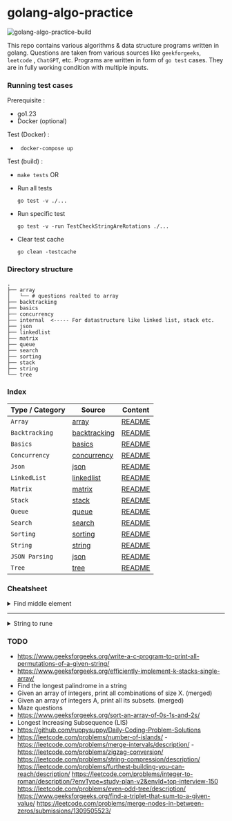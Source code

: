 
# golang-algo-practice 

![golang-algo-practice-build](https://github.com/snghnaveen/golang-algo-practice/actions/workflows/push.yaml/badge.svg)

This repo contains various algorithms & data structure programs written in golang.
Questions are taken from various sources like `geekforgeeks`, `leetcode` , `ChatGPT`, etc.
Programs are written in form of `go test` cases. They are in fully working condition with multiple inputs.

### Running test cases

Prerequisite :
- go1.23
- Docker (optional)

Test (Docker) :
- ``` docker-compose up```

Test (build) :

- ```make tests```
OR
- Run all tests 
    ```
    go test -v ./...
    ```
- Run specific test
    ```
    go test -v -run TestCheckStringAreRotations ./...
    ```

- Clear test cache 
    ```
    go clean -testcache
    ```

### Directory structure
```
.
├── array
│   └── # questions realted to array
├── backtracking
├── basics
├── concurrency
├── internal  <----- For datastructure like linked list, stack etc.
├── json
├── linkedlist
├── matrix
├── queue
├── search
├── sorting
├── stack
├── string
└── tree
```


### Index
| Type / Category  |     Source         | Content   |
| ---------- |       -------      | -----  |
| `Array`   | [array](./array) | [README](./array/README.md)
| `Backtracking`   | [backtracking](./backtracking) | [README](./backtracking/README.md)
| `Basics`   | [basics](./basics) | [README](./basics/README.md)
| `Concurrency`   | [concurrency](./concurrency) | [README](./concurrency/README.md)
| `Json`   | [json](./json) | [README](./json/README.md)
| `LinkedList`   | [linkedlist](./linkedlist) | [README](./linkedlist/README.md)
| `Matrix`   | [matrix](./matrix) | [README](./matrix/README.md)
| `Stack`   | [stack](./stack) | [README](./stack/README.md)
| `Queue`   | [queue](./queue/) | [README](./queue/README.md)
| `Search`   | [search](./search) | [README](./search/README.md)
| `Sorting`   | [sorting](./sorting) | [README](./sorting/README.md)
| `String`   | [string](./string) | [README](./string/README.md)
| `JSON Parsing`   | [json](./json) | [README](./json/README.md)
| `Tree`   | [tree](./tree/) | [README](./tree/README.md)


### Cheatsheet

<details>
    <summary> Find middle element </summary>

```
mid := left + (right - left) / 2
```

</details>

---

<details>
    <summary> String to rune </summary>

```
runes := []rune(str)
```

</details>

### TODO
- https://www.geeksforgeeks.org/write-a-c-program-to-print-all-permutations-of-a-given-string/
- https://www.geeksforgeeks.org/efficiently-implement-k-stacks-single-array/
- Find the longest palindrome in a string
- Given an array of integers, print all combinations of size X. (merged)
- Given an array of integers A, print all its subsets. (merged)
- Maze questions
- https://www.geeksforgeeks.org/sort-an-array-of-0s-1s-and-2s/
- Longest Increasing Subsequence (LIS)
- https://github.com/ruppysuppy/Daily-Coding-Problem-Solutions
- https://leetcode.com/problems/number-of-islands/
-https://leetcode.com/problems/merge-intervals/description/
-https://leetcode.com/problems/zigzag-conversion/
https://leetcode.com/problems/string-compression/description/
https://leetcode.com/problems/furthest-building-you-can-reach/description/
https://leetcode.com/problems/integer-to-roman/description/?envType=study-plan-v2&envId=top-interview-150
https://leetcode.com/problems/even-odd-tree/description/
https://www.geeksforgeeks.org/find-a-triplet-that-sum-to-a-given-value/
https://leetcode.com/problems/merge-nodes-in-between-zeros/submissions/1309505523/
